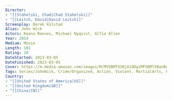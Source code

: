 ```yaml
---
Director: 
- "[[Stahelski, Chad|Chad Stahelski]]"
- "[[Leitch, David|David Leitch]]"
Screenplay: Derek Kolstad
Alias: John Wick
Actors: Keanu Reeves, Michael Nyqvist, Alfie Allen
Year: 2014
Medium: Movie
Length: 101
Rating: 10
DateStarted: 2023-03-05
DateFinished: 2023-03-05
Cover: https://m.media-amazon.com/images/M/MV5BMTU2NjA1ODgzMF5BMl5BanBnXkFtZTgwMTM2MTI4MjE@._V1_SX300.jpg
Tags: Series/JohnWick, Crime/Organized, Action, Violent, MartialArts, Favorite    
Country: 
- "[[United States of America|US]]"
- "[[United Kingdom|GB]]"
- "[[China|CN]]"
---
```

